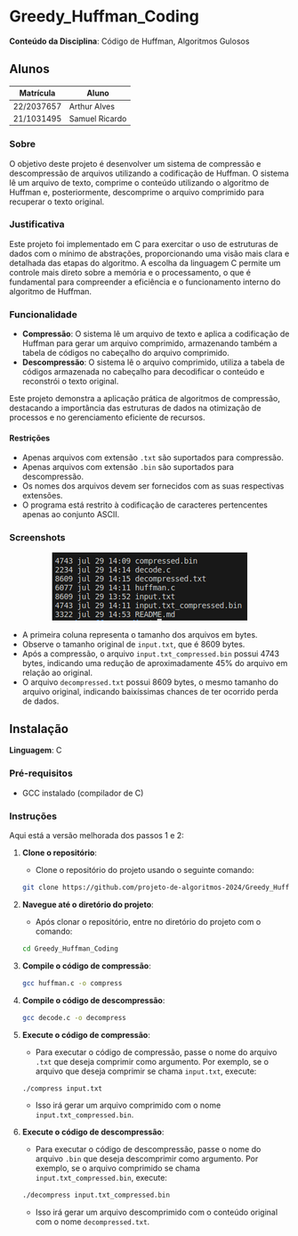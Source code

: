 # Greedy_Huffman_Coding

**Conteúdo da Disciplina**: Código de Huffman, Algoritmos Gulosos<br>

## Alunos

| Matrícula  | Aluno          |
| ---------- | -------------- |
| 22/2037657 | Arthur Alves   |
| 21/1031495 | Samuel Ricardo |

### Sobre

O objetivo deste projeto é desenvolver um sistema de compressão e descompressão de arquivos utilizando a codificação de Huffman. O sistema lê um arquivo de texto, comprime o conteúdo utilizando o algoritmo de Huffman e, posteriormente, descomprime o arquivo comprimido para recuperar o texto original.

### Justificativa

Este projeto foi implementado em C para exercitar o uso de estruturas de dados com o mínimo de abstrações, proporcionando uma visão mais clara e detalhada das etapas do algoritmo. A escolha da linguagem C permite um controle mais direto sobre a memória e o processamento, o que é fundamental para compreender a eficiência e o funcionamento interno do algoritmo de Huffman.

### Funcionalidade

- **Compressão**: O sistema lê um arquivo de texto e aplica a codificação de Huffman para gerar um arquivo comprimido, armazenando também a tabela de códigos no cabeçalho do arquivo comprimido.
- **Descompressão**: O sistema lê o arquivo comprimido, utiliza a tabela de códigos armazenada no cabeçalho para decodificar o conteúdo e reconstrói o texto original.

Este projeto demonstra a aplicação prática de algoritmos de compressão, destacando a importância das estruturas de dados na otimização de processos e no gerenciamento eficiente de recursos.

#### Restrições

- Apenas arquivos com extensão `.txt` são suportados para compressão.
- Apenas arquivos com extensão `.bin` são suportados para descompressão.
- Os nomes dos arquivos devem ser fornecidos com as suas respectivas extensões.
- O programa está restrito à codificação de caracteres pertencentes apenas ao conjunto ASCII.

### Screenshots
<center>

![Exemplo de Arquivo pós Compressão](assets/print_compress.png)

</center>

- A primeira coluna representa o tamanho dos arquivos em bytes.
- Observe o tamanho original de `input.txt`, que é 8609 bytes.
- Após a compressão, o arquivo `input.txt_compressed.bin` possui 4743 bytes, indicando uma redução de aproximadamente 45% do arquivo em relação ao original.
- O arquivo `decompressed.txt` possui 8609 bytes, o mesmo tamanho do arquivo original, indicando baixíssimas chances de ter ocorrido perda de dados.

## Instalação

**Linguagem**: C<br>

### Pré-requisitos

- GCC instalado (compilador de C)

### Instruções

Aqui está a versão melhorada dos passos 1 e 2:

1. **Clone o repositório**:
    - Clone o repositório do projeto usando o seguinte comando:
    ```sh
    git clone https://github.com/projeto-de-algoritmos-2024/Greedy_Huffman_Coding.git
    ```

2. **Navegue até o diretório do projeto**:
    - Após clonar o repositório, entre no diretório do projeto com o comando:
    ```sh
   cd Greedy_Huffman_Coding
    ```
3. **Compile o código de compressão**:
   ```sh
   gcc huffman.c -o compress
   ```
4. **Compile o código de descompressão**:
   ```sh
   gcc decode.c -o decompress
   ```
5. **Execute o código de compressão**:
    - Para executar o código de compressão, passe o nome do arquivo `.txt` que deseja comprimir como argumento. Por exemplo, se o arquivo que deseja comprimir se chama `input.txt`, execute:
    ```sh
    ./compress input.txt
    ```
    - Isso irá gerar um arquivo comprimido com o nome `input.txt_compressed.bin`.

6. **Execute o código de descompressão**:
    - Para executar o código de descompressão, passe o nome do arquivo `.bin` que deseja descomprimir como argumento. Por exemplo, se o arquivo comprimido se chama `input.txt_compressed.bin`, execute:
    ```sh
    ./decompress input.txt_compressed.bin
    ```
    - Isso irá gerar um arquivo descomprimido com o conteúdo original com o nome `decompressed.txt`.
